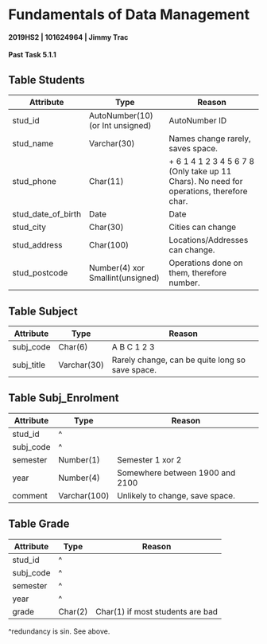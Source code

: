 # Fundamentals of Data Management

#### 2019HS2 |  101624964 | Jimmy Trac 

**Past Task 5.1.1**



## Table Students

| Attribute          | Type                             | Reason                                                       |
| ------------------ | -------------------------------- | ------------------------------------------------------------ |
| stud_id            | AutoNumber(10) (or Int unsigned) | AutoNumber ID                                                |
| stud_name          | Varchar(30)                      | Names change rarely, saves space.                            |
| stud_phone         | Char(11)                         | + 6 1 4 1 2 3 4 5 6 7 8 (Only take up 11 Chars). No need for operations, therefore char. |
| stud_date_of_birth | Date                             | Date                                                         |
| stud_city          | Char(30)                         | Cities can change                                            |
| stud_address       | Char(100)                        | Locations/Addresses can change.                              |
| stud_postcode      | Number(4) xor Smallint(unsigned) | Operations done on them, therefore number.                   |



## Table Subject

| Attribute  | Type        | Reason                                          |
| ---------- | ----------- | ----------------------------------------------- |
| subj_code  | Char(6)     | A B C 1 2 3                                     |
| subj_title | Varchar(30) | Rarely change, can be quite long so save space. |



## Table Subj_Enrolment

| Attribute | Type         | Reason                          |
| --------- | ------------ | ------------------------------- |
| stud_id   | ^            |                                 |
| subj_code | ^            |                                 |
| semester  | Number(1)    | Semester 1 xor 2                |
| year      | Number(4)    | Somewhere between 1900 and 2100 |
| comment   | Varchar(100) | Unlikely to change, save space. |



## Table Grade

| Attribute | Type    | Reason                           |
| --------- | ------- | -------------------------------- |
| stud_id   | ^       |                                  |
| subj_code | ^       |                                  |
| semester  | ^       |                                  |
| year      | ^       |                                  |
| grade     | Char(2) | Char(1) if most students are bad |



^redundancy is sin. See above.